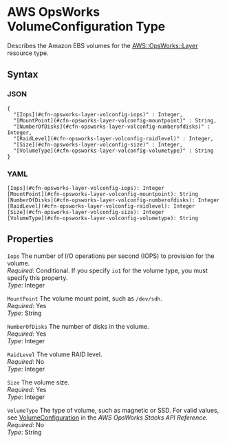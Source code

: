 # AWS OpsWorks VolumeConfiguration Type<a name="aws-properties-opsworks-layer-volumeconfig"></a>

Describes the Amazon EBS volumes for the [AWS::OpsWorks::Layer](aws-resource-opsworks-layer.md) resource type\.

## Syntax<a name="w4ab1c21c14e1716b5"></a>

### JSON<a name="aws-properties-opsworks-layer-volumeconfig-syntax.json"></a>

```
{
  "[Iops](#cfn-opsworks-layer-volconfig-iops)" : Integer,
  "[MountPoint](#cfn-opsworks-layer-volconfig-mountpoint)" : String,
  "[NumberOfDisks](#cfn-opsworks-layer-volconfig-numberofdisks)" : Integer,
  "[RaidLevel](#cfn-opsworks-layer-volconfig-raidlevel)" : Integer,
  "[Size](#cfn-opsworks-layer-volconfig-size)" : Integer,
  "[VolumeType](#cfn-opsworks-layer-volconfig-volumetype)" : String
}
```

### YAML<a name="aws-properties-opsworks-layer-volumeconfig-syntax.yaml"></a>

```
[Iops](#cfn-opsworks-layer-volconfig-iops): Integer
[MountPoint](#cfn-opsworks-layer-volconfig-mountpoint): String
[NumberOfDisks](#cfn-opsworks-layer-volconfig-numberofdisks): Integer
[RaidLevel](#cfn-opsworks-layer-volconfig-raidlevel): Integer
[Size](#cfn-opsworks-layer-volconfig-size): Integer
[VolumeType](#cfn-opsworks-layer-volconfig-volumetype): String
```

## Properties<a name="w4ab1c21c14e1716b7"></a>

`Iops`  <a name="cfn-opsworks-layer-volconfig-iops"></a>
The number of I/O operations per second \(IOPS\) to provision for the volume\.  
*Required*: Conditional\. If you specify `io1` for the volume type, you must specify this property\.  
*Type*: Integer

`MountPoint`  <a name="cfn-opsworks-layer-volconfig-mountpoint"></a>
The volume mount point, such as `/dev/sdh`\.  
*Required*: Yes  
*Type*: String

`NumberOfDisks`  <a name="cfn-opsworks-layer-volconfig-numberofdisks"></a>
The number of disks in the volume\.  
*Required*: Yes  
*Type*: Integer

`RaidLevel`  <a name="cfn-opsworks-layer-volconfig-raidlevel"></a>
The volume RAID level\.  
*Required*: No  
*Type*: Integer

`Size`  <a name="cfn-opsworks-layer-volconfig-size"></a>
The volume size\.  
*Required*: Yes  
*Type*: Integer

`VolumeType`  <a name="cfn-opsworks-layer-volconfig-volumetype"></a>
The type of volume, such as magnetic or SSD\. For valid values, see [VolumeConfiguration](https://docs.aws.amazon.com/opsworks/latest/APIReference/API_VolumeConfiguration.html) in the *AWS OpsWorks Stacks API Reference*\.  
*Required*: No  
*Type*: String